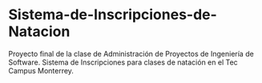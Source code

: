 Sistema-de-Inscripciones-de-Natacion
====================================

Proyecto final de la clase de Administración de Proyectos de Ingeniería de Software. Sistema de Inscripciones para clases de natación en el Tec Campus Monterrey.
